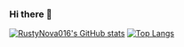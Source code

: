 ### Hi there 👋
[![RustyNova016's GitHub stats](https://github-readme-stats.vercel.app/api?username=RustyNova016&show_icons=true&hide_border=true&bg_color=0D1117)](https://github.com/anuraghazra/github-readme-stats) 
[![Top Langs](https://github-readme-stats.vercel.app/api/top-langs/?username=RustyNova016&show_icons=true&hide_border=true&layout=compact&card_width=200&bg_color=0D1117)](https://github.com/anuraghazra/github-readme-stats)


<!--
**RustyNova016/RustyNova016** is a ✨ _special_ ✨ repository because its `README.md` (this file) appears on your GitHub profile.

Here are some ideas to get you started:

- 🔭 I’m currently working on ...
- 🌱 I’m currently learning ...
- 👯 I’m looking to collaborate on ...
- 🤔 I’m looking for help with ...
- 💬 Ask me about ...
- 📫 How to reach me: ...
- 😄 Pronouns: ...
- ⚡ Fun fact: ...
-->
